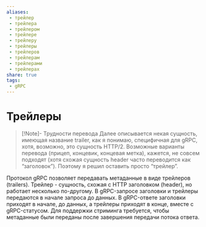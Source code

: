 ```yaml
---
aliases:
 - трейлер
 - трейлера
 - трейлером
 - трейлере
 - трейлеру
 - трейлеры
 - трейлеров
 - трейлерам
 - трейлерами
 - трейлерах
share: true
tags:
 - gRPC
---
```

# Трейлеры
> [!Note]- Трудности перевода
> Далее описывается некая сущность, имеющая название trailer, как я понимаю, специфичная для gRPC, хотя, возможно, это сущность HTTP/2. Возможные варианты перевода (прицеп, концевик, концевая метка), кажется, не совсем подходят (хотя схожая сущность header часто переводится как “заголовок”). Поэтому я решил оставить просто “трейлер”.

Протокол gRPC позволяет передавать метаданные в виде трейлеров (trailers). Трейлер - сущность, схожая с HTTP заголовком (header), но работает несколько по-другому. В gRPC-запросе заголовки и трейлеры передаются в начале запроса до данных. В gRPC-ответе заголовки приходят в начале, до данных, а трейлеры приходят в конце, вместе с gRPC-статусом. Для поддержки стриминга требуется, чтобы метаданные были переданы после завершения передачи потока ответа.
